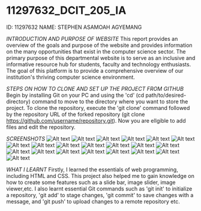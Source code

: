 # 11297632_DCIT_205_IA
ID: 11297632
NAME: STEPHEN ASAMOAH AGYEMANG

_INTRODUCTION AND PURPOSE OF WEBSITE_
This report provides an overview of the goals and purpose of the website and provides information on the many opportunities that exist in the computer science sector.
The primary purpose of this departmental website is to serve as an inclusive and informative resource hub for students, faculty and technology enthusiasts. 
The goal of this platform is to provide a comprehensive overview of our institution's thriving computer science environment.

_STEPS ON HOW TO CLONE AND SET UP THE PROJECT FROM GITHUB_
Begin by installing Git on your PC and using the 'cd' (cd path/to/desired-directory) command to move to the directory where you want to store the project.
To clone the repository, execute the 'git clone' command followed by the repository URL of the forked repository (git clone https://github.com/username/repository.git). 
Now you are elIgible to add files and edit the repository. 

_SCREENSHOTS_
![Alt text](<Screenshot 2023-11-27 100102.png>)
![Alt text](<Screenshot 2023-11-27 160014.png>)
![Alt text](<Screenshot 2023-11-27 091227.png>) 
![Alt text](<Screenshot 2023-11-27 085947.png>) 
![Alt text](<Screenshot 2023-11-27 090045.png>) 
![Alt text](<Screenshot 2023-11-27 090130.png>) 
![Alt text](<Screenshot 2023-11-27 090201.png>) 
![Alt text](<Screenshot 2023-11-27 161459.png>)
![Alt text](<Screenshot 2023-11-27 090331.png>) 
![Alt text](<Screenshot 2023-11-27 090421.png>) 
![Alt text](<Screenshot 2023-11-27 090524.png>) 
![Alt text](<Screenshot 2023-11-27 090549.png>) 
![Alt text](<Screenshot 2023-11-27 090635.png>) 
![Alt text](<Screenshot 2023-11-27 090735.png>) 
![Alt text](<Screenshot 2023-11-27 090824.png>) 
![Alt text](<Screenshot 2023-11-27 090854.png>)
![Alt text](<Screenshot 2023-11-27 090948.png>) 
![Alt text](<Screenshot 2023-11-27 091031.png>)
![Alt text](<Screenshot 2023-11-27 091056.png>)
![Alt text](<Screenshot 2023-11-27 091127.png>)
![Alt text](<Screenshot 2023-11-27 091143.png>)


_WHAT I LEARNT_
Firstly, I learned the essentials of web programming, including HTML and CSS.
This project also helped me to gain knowledge on how to create some features such as a slide bar, image slider, image viewer,etc.
I also learnt essential Git commands such as 'git init' to initialize a repository, 'git add' to stage changes, 'git commit' to save changes with a message, and 'git push' to upload changes to a remote repository etc.



